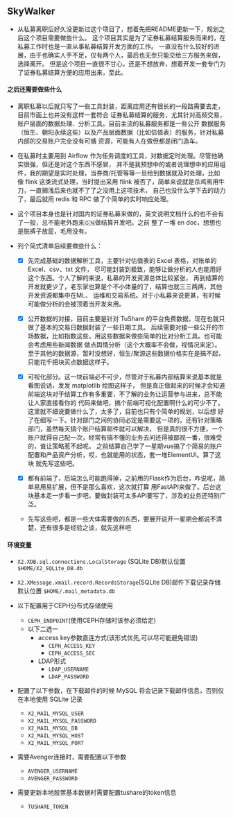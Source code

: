 ## SkyWalker
- 从私募离职后好久没更新过这个项目了，想着先把README更新一下，规划之后这个项目需要做些什么。
这个项目其实是为了证券私募结算服务而来的，在私募工作时也是一直从事私募结算开发方面的工作。
一直没有什么较好的进展，由于也确实人手不足，仅有两个人，最后也无奈只能交给三方服务来做，选择离开。
但是这个项目一直很不甘心，还是不想放弃，想着开发一套专门为了证券私募结算方便的应用出来，至此。

#### 之后还需要做些什么
- 离职私募以后就只写了一些工具封装，距离应用还有很长的一段路需要去走，目前市面上也并没有这样一套符合
证券私募结算的服务，尤其针对高频交易，账户层面的数据处理、分析工具。目前主流的私募服务都是一些公开
数据服务（恒生、朝阳永续这些）以及产品层面数据（比如估值表）的服务，针对私募内部的交易账户完全没有可循
资源，可能有人在做但都是闭门造车。
  

- 在私募时主要用到 Airflow 作为任务调度的工具，对数据定时处理。尽管他确实很强，但还是对这个东西不感冒，
并不是我预想中的或者说理想中的应用组件，我的期望是实时处理，当券商/托管等等一旦给到数据就及时处理，比如像 flink
这类流式处理，当时提出采用 flink 被否了，简单来说就是杀鸡焉用牛刀，一直搁浅后来也就不了了之没用上这项技术，
自己也没什么学下去的动力了，最后就用 redis 和 RPC 做了个简单的实时响应处理。
  
- 这个项目本身也是针对国内的证券私募来做的，英文说明文档什么的也不会有了一般，总不能老外跑来🇨🇳做结算开发吧。之前
整了一堆 en doc，想想也是脱裤子放屁，毛用没有。
  

- 列个简式清单后续要做些什么：
  - [x] 先完成基础的数据解析工具，主要针对估值表的 Excel 表格，对账单的 Excel、csv、txt 文件，
    尽可能封装到极致，能够让做分析的人也能用好这个东西。个人了解的来说，私募的开发资源总体比较紧张，
    再到结算的开发就更少了，老东家也算是个不小体量的了，结算也就三三两两，其他开发资源都集中在ML、
    运维和交易系统。对于小私募来说更甚，有时候可能做分析的会被顶着当开发来用。

  - [x] 公开数据的对接，目前主要是针对 TuShare 的平台免费数据，现在也就只做了基本的交易日数据封装了一些日期工具。
    后续需要对接一些公开的市场数据，比如指数这些，用这些数据来做些简单的比对分析工具。也可能会考虑用些新闻数据
    做点舆情分析（这个大概率不会做，视情况来定）。至于其他的数据源，暂时没想好，恒生/聚源这些数据价格实在是搞不起，
    只能花千把块买点数据这样子。

  - [x] 可视化部分。这一块前端必不可少，尽管对于私募内部结算来说基本就是看图说话，发发 matplotlib 绘图这样子，
    但是真正做起来的时候才会知道前端这块对于结算工作有多重要，不了解的业务让运营参与进来，总不能让人家直接看你的
    代码来做吧，搞个前端可视化配置啊什么的可少不了。这里就不细说要做什么了，太多了，目前也只有个简单的规划，以后想
    好了在细写一下。针对部门之间的协同必定是需要这一项的，还有针对策略部门，虽然每天搞个账户结算邮件就可以解决，
    但是真的很不方便，一个账户就得自己配一次，经常有搞不懂的业务去问还得被鄙视一番，很难受的，谁让策略惹不起呢。
    之前结算自己学了一星期vue搞了个简易的账户配置和产品资产分析，哎，也就能用的状态，套一堆ElementUI。算了这块
    就先写这些吧。
    
  - [x] 都有前端了，后端怎么可能跑得掉，之前用的Flask作为后台，咋说呢，简单易用易扩展，但不是那么喜欢，这次就打算
    用FastAPI来做了。后台这块基本走一步看一步吧，要做封装可太多API要写了，涉及的业务还特别广泛。

  - 先写这些吧，都是一些大体需要做的东西，要展开说开一星期会都说不清楚，还有很多是经验之谈，就先这样吧

#### 环境变量
  - `X2.XDB.sql.connections.LocalStorage` (SQLite DB)默认位置 `$HOME/X2_SQLite_DB.db`
  - `X2.XMessage.xmail.record.RecordsStorage`(SQLite DB)邮件下载记录存储默认位置 `$HOME/.mail_metadata.db`

  - 以下配置用于CEPH分布式存储使用
    - `CEPH_ENDPOINT`(使用CEPH存储时该参必须给定)
    - 以下二选一
      - access key参数直连方式(该形式优先,可以尽可能避免错误)
        - `CEPH_ACCESS_KEY`
        - `CEPH_ACCESS_SEC`
      - LDAP形式
        - `LDAP_USERNAME`
        - `LDAP_PASSWORD`

  - 配置了以下参数，在下载邮件的时候 MySQL 将会记录下载邮件信息，否则仅在本地使用 SQLite 记录
    - `X2_MAIL_MYSQL_USER`
    - `X2_MAIL_MYSQL_PASSWORD`
    - `X2_MAIL_MYSQL_DB`
    - `X2_MAIL_MYSQL_HOST`
    - `X2_MAIL_MYSQL_PORT`

  - 需要Avenger连接时，需要配置以下参数
    - `AVENGER_USERNAME`
    - `AVENGER_PASSWORD`

  - 需要更新本地股票基本数据时需要配置tushare的token信息
    - `TUSHARE_TOKEN`
